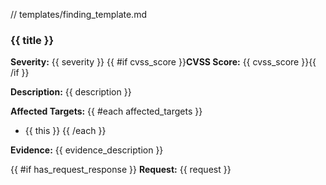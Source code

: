 // templates/finding_template.md
### {{ title }}

**Severity:** {{ severity }}
{{ #if cvss_score }}**CVSS Score:** {{ cvss_score }}{{ /if }}

**Description:**
{{ description }}

**Affected Targets:**
{{ #each affected_targets }}
- {{ this }}
{{ /each }}

**Evidence:**
{{ evidence_description }}

{{ #if has_request_response }}
**Request:**
{{ request }}